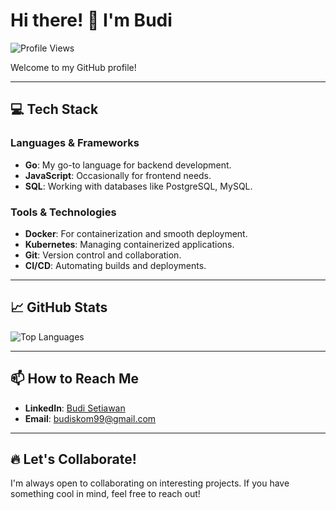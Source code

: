 # Hi there! 👋 I'm Budi

![Profile Views](https://komarev.com/ghpvc/?username=budsx&color=blueviolet)

Welcome to my GitHub profile!

---

## 💻 Tech Stack

### Languages & Frameworks
- **Go**: My go-to language for backend development.
- **JavaScript**: Occasionally for frontend needs.
- **SQL**: Working with databases like PostgreSQL, MySQL.

### Tools & Technologies
- **Docker**: For containerization and smooth deployment.
- **Kubernetes**: Managing containerized applications.
- **Git**: Version control and collaboration.
- **CI/CD**: Automating builds and deployments.

---

## 📈 GitHub Stats

![Top Languages](https://github-readme-stats.vercel.app/api/top-langs/?username=budsx&layout=compact&theme=radical)

---

## 📫 How to Reach Me

- **LinkedIn**: [Budi Setiawan](https://linkedin.com/in/budsx)
- **Email**: [budiskom99@gmail.com](mailto:budiskom99@gmail.com)

---

## 🔥 Let's Collaborate!

I'm always open to collaborating on interesting projects. If you have something cool in mind, feel free to reach out!

